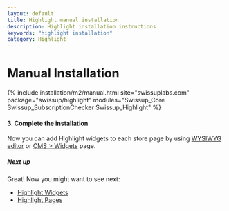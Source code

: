 ```yaml
---
layout: default
title: Highlight manual installation
description: Highlight installation instructions
keywords: "highlight installation"
category: Highlight
---
```


# Manual Installation

{% include installation/m2/manual.html site="swissuplabs.com" package="swissup/highlight" modules="Swissup_Core Swissup_SubscriptionChecker Swissup_Highlight" %}

#### 3. Complete the installation

Now you can add Highlight widgets to each store page by using
[WYSIWYG editor][usage_wysiwyg_editor] or [CMS > Widgets][usage_widgets_page]
page.

##### Next up

Great! Now you might want to see next:

- [Highlight Widgets](/m2/extensions/highlight/widgets/)
- [Highlight Pages](/m2/extensions/highlight/pages/)

[usage_wysiwyg_editor]: /m2/extensions/highlight/widgets/usage/#wysiwyg-editor
[usage_widgets_page]: /m2/extensions/highlight/widgets/usage/#widgets-page

